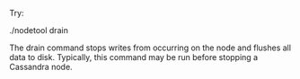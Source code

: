 Try:

./nodetool drain

The drain command stops writes from occurring on the node and flushes all data to disk. Typically, this command may be run before stopping a Cassandra node.